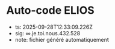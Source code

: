 # Auto-code ELIOS
- ts: 2025-09-28T12:33:09.226Z
- sig: ∞.je.toi.nous.432.528
- note: fichier généré automatiquement